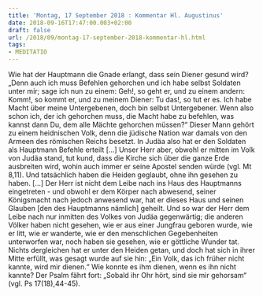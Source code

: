 ```yaml
---
title: 'Montag, 17 September 2018 : Kommentar Hl. Augustinus'
date: 2018-09-16T17:47:00.003+02:00
draft: false
url: /2018/09/montag-17-september-2018-kommentar-hl.html
tags: 
- MEDITATIO
---
```


Wie hat der Hauptmann die Gnade erlangt, dass sein Diener gesund wird? „Denn auch ich muss Befehlen gehorchen und ich habe selbst Soldaten unter mir; sage ich nun zu einem: Geh!, so geht er, und zu einem andern: Komm!, so kommt er, und zu meinem Diener: Tu das!, so tut er es. Ich habe Macht über meine Untergebenen, doch bin selbst Untergebener. Wenn also schon ich, der ich gehorchen muss, die Macht habe zu befehlen, was kannst dann Du, dem alle Mächte gehorchen müssen?“ Dieser Mann gehört zu einem heidnischen Volk, denn die jüdische Nation war damals von den Armeen des römischen Reichs besetzt. In Judäa also hat er den Soldaten als Hauptmann Befehle erteilt \[...\] Unser Herr aber, obwohl er mitten im Volk von Judäa stand, tut kund, dass die Kirche sich über die ganze Erde ausbreiten wird, wohin auch immer er seine Apostel senden würde (vgl. Mt 8,11). Und tatsächlich haben die Heiden geglaubt, ohne ihn gesehen zu haben. \[...\] Der Herr ist nicht dem Leibe nach ins Haus des Hauptmanns eingetreten - und obwohl er dem Körper nach abwesend, seiner Königsmacht nach jedoch anwesend war, hat er dieses Haus und seinen Glauben \[den des Hauptmanns nämlich\] geheilt. Und so war der Herr dem Leibe nach nur inmitten des Volkes von Judäa gegenwärtig; die anderen Völker haben nicht gesehen, wie er aus einer Jungfrau geboren wurde, wie er litt, wie er wanderte, wie er den menschlichen Gegebenheiten unterworfen war, noch haben sie gesehen, wie er göttliche Wunder tat. Nichts dergleichen hat er unter den Heiden getan, und doch hat sich in ihrer Mitte erfüllt, was gesagt wurde auf sie hin: „Ein Volk, das ich früher nicht kannte, wird mir dienen.“ Wie konnte es ihm dienen, wenn es ihn nicht kannte? Der Psalm fährt fort: „Sobald ihr Ohr hört, sind sie mir gehorsam“ (vgl. Ps 17(18),44-45).